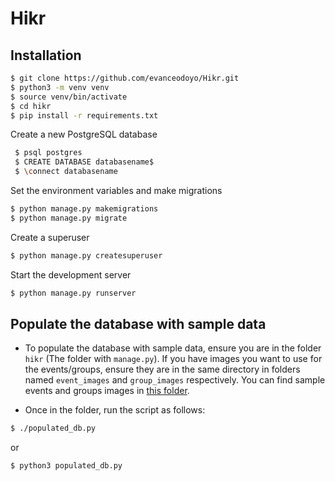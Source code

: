 # Hikr


## Installation

```sh
$ git clone https://github.com/evanceodoyo/Hikr.git
$ python3 -m venv venv
$ source venv/bin/activate
$ cd hikr
$ pip install -r requirements.txt
```

Create a new PostgreSQL database

```sh
 $ psql postgres
 $ CREATE DATABASE databasename$
 $ \connect databasename
```

Set the environment variables and make migrations

```sh
$ python manage.py makemigrations
$ python manage.py migrate
```

Create a superuser

```sh
$ python manage.py createsuperuser
```

Start the development server

```sh
$ python manage.py runserver
```

## Populate the database with sample data
- To populate the database with sample data, ensure you are in the folder `hikr` (The folder with `manage.py`). If you have images you want to use for the events/groups, ensure they are in the same directory in folders named `event_images` and `group_images` respectively. You can find sample events and groups images in [this folder](https://drive.google.com/drive/folders/1e7oFwf6U5u1plsp12ZuGyTBxGwjVqaV3?usp=sharing).

- Once in the folder, run the script as follows:  
```sh
$ ./populated_db.py
```
or 
```sh
$ python3 populated_db.py
```